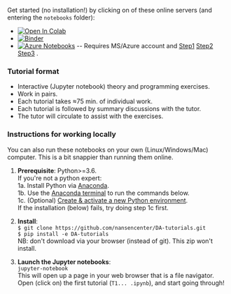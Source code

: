 Get started (no installation!) by clicking on of these online servers
(and entering the `notebooks` folder):

- [![Open In Colab](https://colab.research.google.com/assets/colab-badge.svg)](http://colab.research.google.com/github/nansencenter/DA-tutorials/blob/Colab)
- [![Binder](https://mybinder.org/badge_logo.svg)](https://mybinder.org/v2/gh/nansencenter/DA-tutorials/master)
- [![Azure Notebooks](https://notebooks.azure.com/launch.png)](https://notebooks.azure.com/import/gh/nansencenter/DA-tutorials) -- Requires MS/Azure account and
[Step1](./notebooks/resources/instruction_images/azure1.png)
[Step2](./notebooks/resources/instruction_images/azure2.png)
[Step3](./notebooks/resources/instruction_images/azure3.png)
.


### Tutorial format
<!--
! 
! Previews notebooks/resources/getting_started/*.svg
! 
-->

<!---![Getting started 1](./notebooks/resources/getting_started/intro1.svg)-->
<!---![Getting started 2](./notebooks/resources/getting_started/intro2.svg)-->
<!---![Getting started 4](./notebooks/resources/getting_started/intro4.svg)-->

* Interactive (Jupyter notebook) theory and programming exercises.
* Work in pairs.
* Each tutorial takes ≈75 min. of individual work.
* Each tutorial is followed by summary discussions with the tutor.
* The tutor will circulate to assist with the exercises.

### Instructions for working locally
You can also run these notebooks on your own (Linux/Windows/Mac) computer.
This is a bit snappier than running them online.

1. **Prerequisite**: Python>=3.6.  
   If you're not a python expert:  
   1a. Install Python via [Anaconda](https://www.anaconda.com/download).  
   1b. Use the [Anaconda terminal](https://docs.conda.io/projects/conda/en/latest/user-guide/getting-started.html#starting-conda) to run the commands below.  
   1c. (Optional) [Create & activate a new Python environment](https://docs.conda.io/projects/conda/en/latest/user-guide/getting-started.html#managing-environments).  
   If the installation (below) fails, try doing step 1c first.

2. **Install**:  
   `$ git clone https://github.com/nansencenter/DA-tutorials.git`  
   `$ pip install -e DA-tutorials`  
   NB: don't download via your browser (instead of git). This zip won't install.

3. **Launch the Jupyter notebooks**:  
   `jupyter-notebook`  
   This will open up a page in your web browser that is a file navigator.  
   Open (click on) the first tutorial (`T1... .ipynb`), and start going through!
